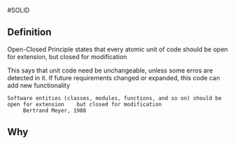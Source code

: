 #SOLID 

## Definition

Open-Closed Principle states that every atomic unit of code should be open for extension, but closed for modification

This says that unit code need be unchangeable, unless some erros are detected in it. If future requirements changed or expanded, this code can add new functionality

	Software entities (classes, modules, functions, and so on) should be open for extension    but closed for modification
		 Bertrand Meyer, 1988


## Why